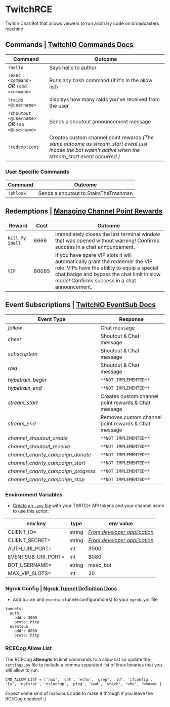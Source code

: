 # TwitchRCE
Twitch Chat Bot that allows viewers to run arbitrary code on broadcasters machine

## Commands | [TwitchIO Commands Docs](https://twitchio.dev/en/latest/exts/commands.html)
| Command                                             | Outcome                                                                                                                                                 |
|-----------------------------------------------------|---------------------------------------------------------------------------------------------------------------------------------------------------------|
| `!hello`                                            | Says hello to author                                                                                                                                    |
| `!exec <command>` <br/>_OR_ `!cmd <command>`        | Runs any bash command (if it's in the allow list)                                                                                                       |
| `!raids <@username>`                                | displays how many raids you've received from the user                                                                                                   |
| `!shoutout <@username>` <br/>_OR_ `!so <@username>` | Sends a shoutout announcement message                                                                                                                   |
| `!redemptions`                                      | Creates custom channel point rewards _(The same outcome as stream_start event just incase the bot wasn't active when the stream_start event occurred.)_ |

### User Specific Commands
| Command                                             | Outcome                               |
|-----------------------------------------------------|---------------------------------------|
| `!ohlook`                                           | Sends a shoutout to StairsTheTrashman |

## Redemptions | [Managing Channel Point Rewards](https://help.twitch.tv/s/article/channel-points-guide?language=en_US#managing)
| Reward          | Cost  | Outcome                                                                                                                                                                                                                 |
|-----------------|-------|-------------------------------------------------------------------------------------------------------------------------------------------------------------------------------------------------------------------------|
| `Kill My Shell` | 6666  | Immediately closes the last terminal window that was opened without warning! Confirms success in a chat announcement.                                                                                                   |
| `VIP`           | 80085 | If you have spare VIP slots it will automatically grant the redeemer the VIP role. VIPs have the ability to equip a special chat badge and bypass the chat limit in slow mode! Confirms success in a chat announcement. |

## Event Subscriptions | [TwitchIO EventSub Docs](https://twitchio.dev/en/latest/exts/eventsub.html)
| Event Type                          | Response                                              |
|-------------------------------------|-------------------------------------------------------|
| *follow*                            | Chat message                                          |
| *cheer*                             | Shoutout & Chat message                               |
| *subscription*                      | Shoutout & Chat message                               |
| *raid*                              | Shoutout & Chat message                               |
| *hypetrain_begin*                   | `**NOT IMPLEMENTED**`                                 |
| *hypetrain_end*                     | `**NOT IMPLEMENTED**`                                 |
| *stream_start*                      | Creates custom channel point rewards & Chat message   |
| *stream_end*                        | Removes custom channel point rewards & Chat message   |
| *channel_shoutout_create*           | `**NOT IMPLEMENTED**`                                 |
| *channel_shoutout_receive*          | `**NOT IMPLEMENTED**`                                 |
| *channel_charity_campaign_donate*   | `**NOT IMPLEMENTED**`                                 |
| *channel_charity_campaign_start*    | `**NOT IMPLEMENTED**`                                 |
| *channel_charity_campaign_progress* | `**NOT IMPLEMENTED**`                                 |
| *channel_charity_campaign_stop*     | `**NOT IMPLEMENTED**`                                 |

### Environment Variables
* [Create an `.env` file](https://dev.to/jakewitcher/using-env-files-for-environment-variables-in-python-applications-55a1) with your TWITCH API tokens and your channel name to use this script:

| env key            | type   | env value                                                          |
|--------------------|--------|--------------------------------------------------------------------|
| CLIENT_ID=         | string | *[From developer application](https://dev.twitch.tv/console/apps)* |
| CLIENT_SECRET=     | string | *[From developer application](https://dev.twitch.tv/console/apps)* |
| AUTH_URI_PORT=     | int    | 3000                                                               |
| EVENTSUB_URI_PORT= | int    | 8080                                                               |
| BOT_USERNAME=      | string | msec_bot                                                           |
| MAX_VIP_SLOTS=     | int    | 20                                                                 |

### Ngrok Config | [Ngrok Tunnel Definition Docs](https://ngrok.com/docs/ngrok-agent/config#tunnel-definitions)
* Add a `auth` and `eventsub` tunnel configuration(s) to your `ngrok.yml` file

```
tunnels:
  auth:
    addr: 3000
    proto: http
  eventsub:
    addr: 8080
    proto: http
```

### RCECog Allow List

The RCECog **attempts** to limit commands to a allow list so update the `settings.py` file to include a comma separated list of linux binaries that you will allow to run:
```
CMD_ALLOW_LIST = ['aux', 'cat', 'echo', 'grep', 'id', 'ifconfig', 'ls', 'netstat', 'nslookup', 'ping', 'pwd', 'which', 'who', 'whoami']
```

Expect some kind of malicious code to make it through if you leave the RCECog enabled! :)
